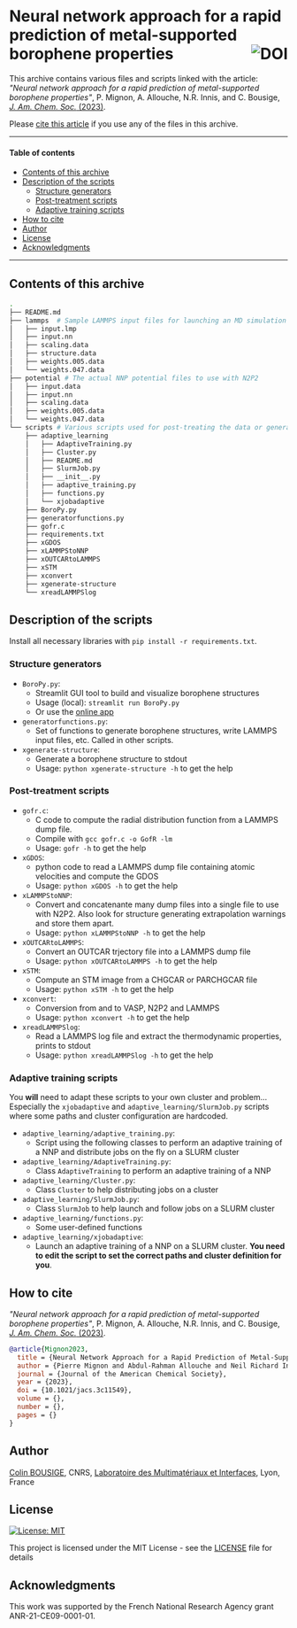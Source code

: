 # Neural network approach for a rapid prediction of metal-supported borophene properties <a href="https://zenodo.org/badge/latestdoi/698260056"><img src="https://zenodo.org/badge/698260056.svg" alt="DOI" align="right"></a>

This archive contains various files and scripts linked with the article:
*"Neural network approach for a rapid prediction of metal-supported borophene properties"*, P. Mignon, A. Allouche, N.R. Innis, and C. Bousige, [*J. Am. Chem. Soc.* (2023)](https://doi.org/10.1021/jacs.3c11549).

Please [cite this article](#how-to-cite) if you use any of the files in this archive.

----

#### Table of contents

- [Contents of this archive](#contents-of-this-archive)
- [Description of the scripts](#description-of-the-scripts)
  - [Structure generators](#structure-generators)
  - [Post-treatment scripts](#post-treatment-scripts)
  - [Adaptive training scripts](#adaptive-training-scripts)
- [How to cite](#how-to-cite)
- [Author](#author)
- [License](#license)
- [Acknowledgments](#acknowledgments)

----

## Contents of this archive

```bash
.
├── README.md
├── lammps  # Sample LAMMPS input files for launching an MD simulation with the NNP
│   ├── input.lmp
│   ├── input.nn
│   ├── scaling.data
│   ├── structure.data
│   ├── weights.005.data
│   └── weights.047.data
├── potential # The actual NNP potential files to use with N2P2
│   ├── input.data
│   ├── input.nn
│   ├── scaling.data
│   ├── weights.005.data
│   └── weights.047.data
└── scripts # Various scripts used for post-treating the data or generating structures
    ├── adaptive_learning
    │   ├── AdaptiveTraining.py
    │   ├── Cluster.py
    │   ├── README.md
    │   ├── SlurmJob.py
    │   ├── __init__.py
    │   ├── adaptive_training.py
    │   ├── functions.py
    │   └── xjobadaptive
    ├── BoroPy.py
    ├── generatorfunctions.py
    ├── gofr.c
    ├── requirements.txt
    ├── xGDOS
    ├── xLAMMPStoNNP
    ├── xOUTCARtoLAMMPS
    ├── xSTM
    ├── xconvert
    ├── xgenerate-structure
    └── xreadLAMMPSlog
```

## Description of the scripts

Install all necessary libraries with `pip install -r requirements.txt`.

### Structure generators

- `BoroPy.py`:
  - Streamlit GUI tool to build and visualize borophene structures
  - Usage (local): `streamlit run BoroPy.py`
  - Or use the [online app](https://boroml-6lykqznd6cqcahzupk96cr.streamlit.app/)
- `generatorfunctions.py`:
  - Set of functions to generate borophene structures, write LAMMPS input files, etc. Called in other scripts.
- `xgenerate-structure`:
  - Generate a borophene structure to stdout
  - Usage: `python xgenerate-structure -h` to get the help

### Post-treatment scripts

- `gofr.c`:
  - C code to compute the radial distribution function from a LAMMPS dump file.
  - Compile with `gcc gofr.c -o GofR -lm`
  - Usage: `gofr -h` to get the help
- `xGDOS`:
  - python code to read a LAMMPS dump file containing atomic velocities and compute the GDOS
  - Usage: `python xGDOS -h` to get the help
- `xLAMMPStoNNP`:
  - Convert and concatenante many dump files into a single file to use with N2P2. Also look for structure generating extrapolation warnings and store them apart.
  - Usage: `python xLAMMPStoNNP -h` to get the help
- `xOUTCARtoLAMMPS`:
  - Convert an OUTCAR trjectory file into a LAMMPS dump file
  - Usage: `python xOUTCARtoLAMMPS -h` to get the help
- `xSTM`:
  - Compute an STM image from a CHGCAR or PARCHGCAR file
  - Usage: `python xSTM -h` to get the help
- `xconvert`:
  - Conversion from and to VASP, N2P2 and LAMMPS
  - Usage: `python xconvert -h` to get the help
- `xreadLAMMPSlog`:
  - Read a LAMMPS log file and extract the thermodynamic properties, prints to stdout
  - Usage: `python xreadLAMMPSlog -h` to get the help

### Adaptive training scripts

You **will** need to adapt these scripts to your own cluster and problem...
Especially the `xjobadaptive` and `adaptive_learning/SlurmJob.py` scripts where some paths and cluster configuration are hardcoded.

- `adaptive_learning/adaptive_training.py`:
  - Script using the following classes to perform an adaptive training of a NNP and distribute jobs on the fly on a SLURM cluster
- `adaptive_learning/AdaptiveTraining.py`:
  - Class `AdaptiveTraining` to perform an adaptive training of a NNP
- `adaptive_learning/Cluster.py`:
  - Class `Cluster` to help distributing jobs on a cluster
- `adaptive_learning/SlurmJob.py`:
  - Class `SlurmJob` to help launch and follow jobs on a SLURM cluster
- `adaptive_learning/functions.py`:
  - Some user-defined functions
- `adaptive_learning/xjobadaptive`:
  - Launch an adaptive training of a NNP on a SLURM cluster. **You need to edit the script to set the correct paths and cluster definition for you**.

## How to cite

*"Neural network approach for a rapid prediction of metal-supported borophene properties"*, P. Mignon, A. Allouche, N.R. Innis, and C. Bousige, [*J. Am. Chem. Soc.* (2023)](https://doi.org/10.1021/jacs.3c11549).

```bibtex
@article{Mignon2023,
  title = {Neural Network Approach for a Rapid Prediction of Metal-Supported Borophene Properties},
  author = {Pierre Mignon and Abdul-Rahman Allouche and Neil Richard Innis and Colin Bousige},
  journal = {Journal of the American Chemical Society},
  year = {2023},
  doi = {10.1021/jacs.3c11549},
  volume = {},
  number = {},
  pages = {}
}
```

## Author

[Colin BOUSIGE](mailto:colin.bousige@cnrs.fr), CNRS, [Laboratoire des Multimatériaux et Interfaces](http://lmi.cnrs.fr), Lyon, France

## License

[![License: MIT](https://img.shields.io/badge/License-MIT-yellow.svg)](https://opensource.org/licenses/MIT)

This project is licensed under the MIT License - see the [LICENSE](LICENSE) file for details

## Acknowledgments

This work was supported by the French National Research Agency grant ANR-21-CE09-0001-01.
